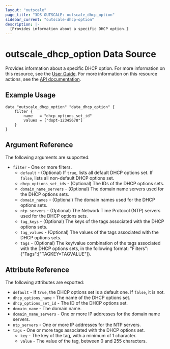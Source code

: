 ```yaml
---
layout: "outscale"
page_title: "3DS OUTSCALE: outscale_dhcp_option"
sidebar_current: "outscale-dhcp-option"
description: |-
  [Provides information about a specific DHCP option.]
---
```


# outscale_dhcp_option Data Source

Provides information about a specific DHCP option.
For more information on this resource, see the [User Guide](https://wiki.outscale.net/display/EN/About+DHCP+Options).
For more information on this resource actions, see the [API documentation](https://docs.outscale.com/api#3ds-outscale-api-dhcpoption).

## Example Usage

```hcl
data "outscale_dhcp_option" "data_dhcp_option" {
	filter {
		name   = "dhcp_options_set_id"
		values = ["dopt-12345678"]
	}
}
```

## Argument Reference

The following arguments are supported:

* `filter` - One or more filters.
  * `default` - (Optional) If `true`, lists all default DHCP options set. If `false`, lists all non-default DHCP options set.
  * `dhcp_options_set_ids` - (Optional) The IDs of the DHCP options sets.
  * `domain_name_servers` - (Optional) The domain name servers used for the DHCP options sets.
  * `domain_names` - (Optional) The domain names used for the DHCP options sets.
  * `ntp_servers` - (Optional) The Network Time Protocol (NTP) servers used for the DHCP options sets.
  * `tag_keys` - (Optional) The keys of the tags associated with the DHCP options sets.
  * `tag_values` - (Optional) The values of the tags associated with the DHCP options sets.
  * `tags` - (Optional) The key/value combination of the tags associated with the DHCP options sets, in the following format: "Filters":{"Tags":["TAGKEY=TAGVALUE"]}.

## Attribute Reference

The following attributes are exported:

* `default` - If `true`, the DHCP options set is a default one. If `false`, it is not.
* `dhcp_options_name` - The name of the DHCP options set.
* `dhcp_options_set_id` - The ID of the DHCP options set.
* `domain_name` - The domain name.
* `domain_name_servers` - One or more IP addresses for the domain name servers.
* `ntp_servers` - One or more IP addresses for the NTP servers.
* `tags` - One or more tags associated with the DHCP options set.
  * `key` - The key of the tag, with a minimum of 1 character.
  * `value` - The value of the tag, between 0 and 255 characters.

